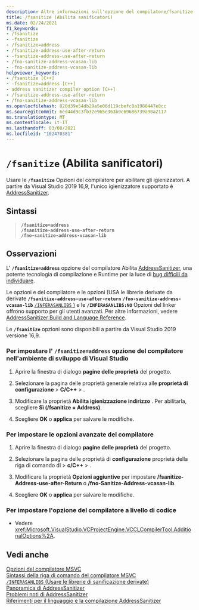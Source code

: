 ```yaml
---
description: Altre informazioni sull'opzione del compilatore/fsanitize (Enable igienizzator)
title: /fsanitize (Abilita sanificatori)
ms.date: 02/24/2021
f1_keywords:
- /fsanitize
- -fsanitize
- /fsanitize=address
- /fsanitize-address-use-after-return
- -fsanitize-address-use-after-return
- /fno-sanitize-address-vcasan-lib
- -fno-sanitize-address-vcasan-lib
helpviewer_keywords:
- /fsanitize [C++]
- -fsanitize=address [C++]
- address sanitizer compiler option [C++]
- /fsanitize-address-use-after-return
- /fno-sanitize-address-vcasan-lib
ms.openlocfilehash: 820d39e54db29a5e06d119cbefc8a1980447e8cc
ms.sourcegitcommit: 6ed44d9c3fb32e965e363b9c69686739a90a2117
ms.translationtype: MT
ms.contentlocale: it-IT
ms.lasthandoff: 03/08/2021
ms.locfileid: "102470381"
---
```

# <a name="fsanitize-enable-sanitizers"></a>`/fsanitize` (Abilita sanificatori)

Usare le **`/fsanitize`** Opzioni del compilatore per abilitare gli igienizzatori. A partire da Visual Studio 2019 16,9, l'unico igienizzatore supportato è [AddressSanitizer](../../sanitizers/asan.md).

## <a name="syntax"></a>Sintassi

> **`/fsanitize=address`**\
> **`/fsanitize-address-use-after-return`**\
> **`/fno-sanitize-address-vcasan-lib`**

## <a name="remarks"></a>Osservazioni

L' **`/fsanitize=address`** opzione del compilatore Abilita [AddressSanitizer](../../sanitizers/asan.md), una potente tecnologia di compilazione e Runtime per la luce di [bug difficili da individuare](../../sanitizers/asan.md#error-types).

Le opzioni e del compilatore e le opzioni (USA le librerie derivate da derivate **`/fsanitize-address-use-after-return`** **`/fno-sanitize-address-vcasan-lib`** [ `/INFERASANLIBS` )](./inferasanlibs.md) e le **`/INFERASANLIBS:NO`** Opzioni del linker offrono supporto per gli utenti avanzati. Per altre informazioni, vedere [AddressSanitizer Build and Language Reference](../../sanitizers/asan-building.md).

Le **`/fsanitize`** opzioni sono disponibili a partire da Visual Studio 2019 versione 16,9.

### <a name="to-set-the-fsanitizeaddress-compiler-option-in-the-visual-studio-development-environment"></a>Per impostare l' **`/fsanitize=address`** opzione del compilatore nell'ambiente di sviluppo di Visual Studio

1. Aprire la finestra di dialogo **pagine delle proprietà** del progetto.

1. Selezionare la pagina delle proprietà generale relativa alle **proprietà di configurazione**  >  **C/C++**  >   .

1. Modificare la proprietà **Abilita igienizzazione indirizzo** . Per abilitarla, scegliere **Sì (/fsanitize = Address)**.

1. Scegliere **OK** o **applica** per salvare le modifiche.

### <a name="to-set-the-advanced-compiler-options"></a>Per impostare le opzioni avanzate del compilatore

1. Aprire la finestra di dialogo **pagine delle proprietà** del progetto.

1. Selezionare la pagina delle proprietà di **configurazione** proprietà della riga di comando di  >  **c/C++**  >   .

1. Modificare la proprietà **Opzioni aggiuntive** per impostare **/fsanitize-Address-use-after-Return** o **/fno-Sanitize-Address-vcasan-lib**.

1. Scegliere **OK** o **applica** per salvare le modifiche.

### <a name="to-set-this-compiler-option-programmatically"></a>Per impostare l'opzione del compilatore a livello di codice

- Vedere <xref:Microsoft.VisualStudio.VCProjectEngine.VCCLCompilerTool.AdditionalOptions%2A>.

## <a name="see-also"></a>Vedi anche

[Opzioni del compilatore MSVC](compiler-options.md)\
[Sintassi della riga di comando del compilatore MSVC](compiler-command-line-syntax.md)\
[`/INFERASANLIBS` (Usare le librerie di sanificazione derivate)](./inferasanlibs.md)\
[Panoramica di AddressSanitizer](../../sanitizers/asan.md)\
[Problemi noti di AddressSanitizer](../../sanitizers/asan-known-issues.md)\
[Riferimenti per il linguaggio e la compilazione AddressSanitizer](../../sanitizers/asan-building.md)

